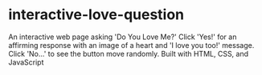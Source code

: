# interactive-love-question
An interactive web page asking 'Do You Love Me?' Click 'Yes!' for an affirming response with an image of a heart and 'I love you too!' message. Click 'No...' to see the button move randomly. Built with HTML, CSS, and JavaScript

